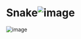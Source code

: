 # Snake![image](https://user-images.githubusercontent.com/103600161/190001617-9d4977e0-e890-42f6-84cb-899cae23d268.png)
![image](https://user-images.githubusercontent.com/103600161/190001661-30dc6196-c03c-4252-b87f-d81648404eb8.png)

